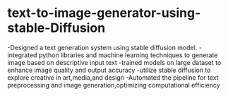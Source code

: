 # text-to-image-generator-using-stable-Diffusion
-Designed a text generation system using stable diffusion model.
-integrated python libraries and machine learning techniques to generate image based on descriptive input text
-trained models on large dataset to enhance image quality and output accuracy
-utilize stable diffusion to explore creative in art,media,and design
-Automated the pipeline for text preprocessing and image generation,optimizing computational efficiency

